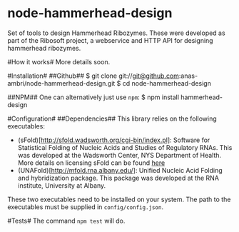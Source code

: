 node-hammerhead-design
======================

Set of tools to design Hammerhead Ribozymes. These were developed as part of the Ribosoft project, a webservice and HTTP API for designing hammerhead ribozymes.

#How it works#
More details soon.

#Installation#
##Github##
   $ git clone git://git@github.com:anas-ambri/node-hammerhead-design.git
   $ cd node-hammerhead-design
	

##NPM##
One can alternatively just use `npm`:
    $ npm install hammerhead-design

#Configuration#
##Dependencies##
This library relies on the following executables:

- (sFold)[http://sfold.wadsworth.org/cgi-bin/index.pl]: Software for Statistical Folding of Nucleic Acids and Studies of Regulatory RNAs. This was developed at the Wadsworth Center, NYS Department of Health. More details on licensing sFold can be found [here](http://sfold.wadsworth.org/SFOLD-EXE-ACADEMIC.html)
- (UNAFold)[http://mfold.rna.albany.edu/]: Unified Nucleic Acid Folding and hybridization package. This package was developed at the RNA institute, University at Albany.

These two executables need to be installed on your system. The path to the executables must be supplied in `config/config.json`.

#Tests#
The command `npm test` will do.